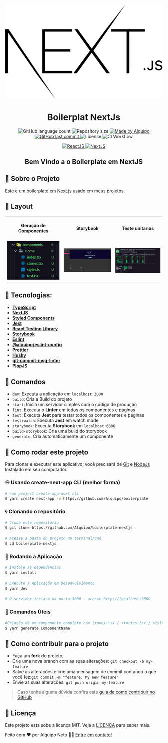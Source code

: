 <img alt="NextJS" title="NextJS" src=".github/readme/NextJs.png" />

<h1 align="center">
Boilerplat NextJs
</h1>

<p align="center">

  <img alt="GitHub language count" src="https://img.shields.io/github/languages/count/Alquipo/boilerplate-nextjs">

  <img alt="Repository size" src="https://img.shields.io/github/repo-size/Alquipo/boilerplate-nextjs">

  <a href="https://www.linkedin.com/in/alquiponeto/">
      <img alt="Made by Alquipo" src="https://img.shields.io/badge/made%20by-AlquipoNeto-blue">
  </a>

  <a href="https://github.com/Alquipo/boilerplate-nextjs/commits/master">
      <img alt="GitHub last commit" src="https://img.shields.io/github/last-commit/Alquipo/boilerplate-nextjs?color=blue">
  </a>

  <img alt="License" src="https://img.shields.io/badge/license-MIT-brightgreen?color=blue">

<img alt="CI Workflow" src="https://github.com/Alquipo/boilerplate-nextjs/workflows/ci/badge.svg?color=blue">
</p>

<p align="center">

  <a target="_blank" href="https://reactjs.org/">
    <img alt="ReactJS" src="https://img.shields.io/static/v1?color=blue&label=React&message=JS&?style=plastic&logo=React">
  </a>

  <a target="_blank" href="https://nextjs.org/">
      <img alt="NextJS" src="https://img.shields.io/static/v1?color=white&label=Next&message=JS&?style=plastic&logo=Next.js">
  </a>
</p>

<h2 align="center">
  Bem Vindo a o Boilerplate em NextJS
</h2>

## 🚀 Sobre o Projeto

Este e um boilerplate em [Next.js](https://nextjs.org/) usado em meus projetos.

## 🎨 Layout

<!-- Design feito por -->

<table>
  <tr>
    <td colspan="1"><h4 align="center">Geração de Componentes</h4> </td>
    <td colspan="1"><h4 align="center">Storybook</h4></td>
    <td colspan="1"><h4 align="center">Teste unitarios</h4></td>
  </tr>
  <tr>
    <td><img src=".github/readme/generate-components.png" width=300 /></td>
    <td><img src=".github/readme/storybook.png" width=300 /></td>
    <td><img src=".github/readme/tests.png" width=300 /></td>

  </tr>
</table>

## 🔨 Tecnologias:

- **[TypeScript](https://www.typescriptlang.org/)**
- **[NextJS](https://nextjs.org/)**
- **[Styled Components](https://styled-components.com/)**
- **[Jest](https://jestjs.io/)**
- **[React Testing Library](https://testing-library.com/docs/react-testing-library/intro)**
- **[Storybook](https://storybook.js.org/)**
- **[Eslint](https://eslint.org/)**
- **[@alquipo/eslint-config](https://www.npmjs.com/package/@alquipo/eslint-config)**
- **[Prettier](https://prettier.io/)**
- **[Husky](https://github.com/typicode/husky)**
- **[git-commit-msg-linter](https://www.npmjs.com/package/git-commit-msg-linter)**
- **[PlopJS](https://plopjs.com/)**

## 🔎 Comandos

- `dev`: Executa a aplicação em `localhost:3000`
- `build`: Cria a Build do projeto
- `start`: Inicia um servidor simples com o código de produção
- `lint`: Executa o **Linter** em todos os componentes e páginas
- `test`: Executa **Jest** para testar todos os componentes e páginas
- `test:watch`: Executa **Jest** em watch mode
- `storybook`: Executa **Storybook** em `localhost:6006`
- `build-storybook`: Cria uma build do storybook
- `generate`: Cria automaticamente um componente

## 🚀 Como rodar este projeto

Para clonar e executar este aplicativo, você precisará de [Git](https://git-scm.com) e [NodeJs](https://nodejs.org/en/) Instalado em seu computador.

### ♾️ Usando create-next-app CLI (melhor forma)

```bash
# run project create-app-next cli
$ yarn create next-app -e https://github.com/Alquipo/boilerplate
```
### 🌀 Clonando o repositório

```bash
# Clone este repositório
$ git clone https://github.com/Alquipo/boilerplate-nextjs

# Acesse a pasta do projeto no terminal/cmd
$ cd boilerplate-nextjs
```

### 🎲 Rodando a Aplicação

```bash
# Instale as dependências
$ yarn install

# Execute a Aplicação em Desenvolvimento
$ yarn dev

# O servidor inciará na porta:3000 - acesse http://localhost:3000

```

### 💾 Comandos Úteis

```bash
#Criação de um componente completo com (index.tsx / stories.tsx / styles.ts / test.tsx)
$ yarn generate ComponentName

```

## 🤔 Como contribuir para o projeto

- Faça um **fork** do projeto;
- Crie uma nova branch com as suas alterações: `git checkout -b my-feature`
- Salve as alterações e crie uma mensagem de commit contando o que você fez:`git commit -m "feature: My new feature"`
- Envie as suas alterações: `git push origin my-feature`

> Caso tenha alguma dúvida confira este [guia de como contribuir no GitHub](https://github.com/firstcontributions/first-contributions)

## 📝 Licença

Este projeto esta sobe a licença MIT. Veja a [LICENÇA](https://opensource.org/licenses/MIT) para saber mais.

Feito com ❤️ por Alquipo Neto 👋🏽 [Entre em contato!](https://www.linkedin.com/in/alquiponeto/)

</h3>
